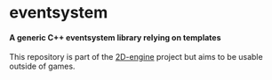 # eventsystem

#### A generic C++ eventsystem library relying on templates

This repository is part of the [2D-engine][1] project but aims to be usable
outside of games.

[1]: https://github.com/firecoders/2D-engine
